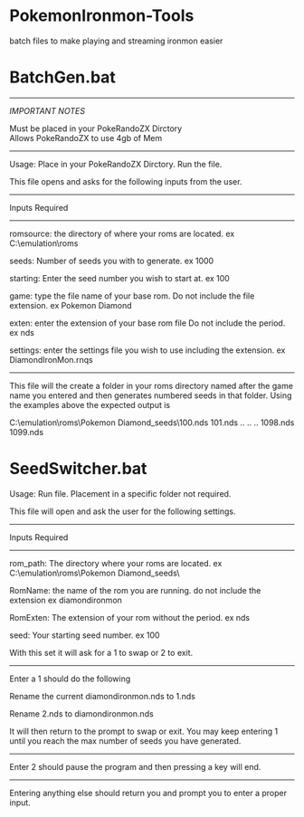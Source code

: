 # PokemonIronmon-Tools
batch files to make playing and streaming ironmon easier


BatchGen.bat
=================================================
*************************************************
*IMPORTANT NOTES*

  Must be placed in your PokeRandoZX Dirctory  
    Allows PokeRandoZX to use 4gb of Mem     
*************************************************
Usage: Place in your PokeRandoZX Dirctory. Run the file.

This file opens and asks for the following inputs from the user.

*******************************
Inputs Required
*******************************
romsource: the directory of where your roms are located. ex C:\emulation\roms

seeds: Number of seeds you with to generate. ex 1000

starting: Enter the seed number you wish to start at. ex 100

game: type the file name of your base rom. Do not include the file extension. ex Pokemon Diamond

exten: enter the extension of your base rom file Do not include the period. ex nds

settings: enter the settings file you wish to use including the extension. ex DiamondIronMon.rnqs
***********************

This file will the create a folder in your roms directory named after the game name you entered and then generates numbered seeds in that folder.
Using the examples above the expected output is

C:\emulation\roms\Pokemon Diamond_seeds\100.nds
101.nds
..
..
..
1098.nds
1099.nds




SeedSwitcher.bat
================
Usage: Run file. Placement in a specific folder not required.

This file will open and ask the user for the following settings.

**********************
Inputs Required
**********************

rom_path: The directory where your roms are located. ex C:\emulation\roms\Pokemon Diamond_seeds\

RomName: the name of the rom you are running. do not include the extension ex diamondironmon

RomExten: The extension of your rom without the period. ex nds

seed: Your starting seed number. ex 100

With this set it will ask for a 1 to swap or 2 to exit.
***************************


Enter a 1 should do the following

Rename the current diamondironmon.nds to 1.nds

Rename 2.nds to diamondironmon.nds

It will then return to the prompt to swap or exit.
You may keep entering 1 until you reach the max number of seeds you have generated.
******************************

Enter 2 should pause the program and then pressing a key will end.
******************************
Entering anything else should return you and prompt you to enter a proper input.
